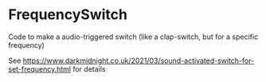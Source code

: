 # FrequencySwitch
Code to make a audio-triggered switch (like a clap-switch, but for a specific frequency)

See https://www.darkmidnight.co.uk/2021/03/sound-activated-switch-for-set-frequency.html for details

